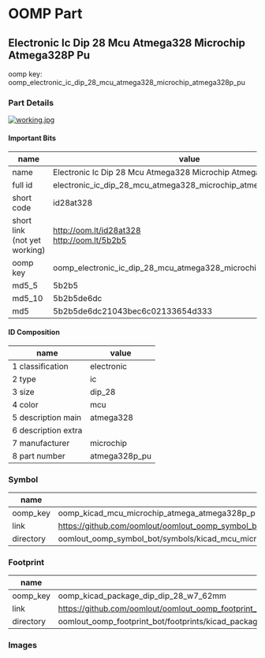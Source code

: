 # OOMP Part  
## Electronic Ic Dip 28 Mcu Atmega328 Microchip Atmega328P Pu  
  
oomp key: oomp_electronic_ic_dip_28_mcu_atmega328_microchip_atmega328p_pu  
  
### Part Details  
  
[![working.jpg](working_600.jpg)](working.jpg)  
  
#### Important Bits  
| name | value | 
| --- | --- | 
| name | Electronic Ic Dip 28 Mcu Atmega328 Microchip Atmega328P Pu | 
| full id | electronic_ic_dip_28_mcu_atmega328_microchip_atmega328p_pu | 
| short code | id28at328 | 
| short link<br>(not yet working) | http://oom.lt/id28at328<br>http://oom.lt/5b2b5 | 
| oomp key | oomp_electronic_ic_dip_28_mcu_atmega328_microchip_atmega328p_pu | 
| md5_5 | 5b2b5 | 
| md5_10 | 5b2b5de6dc | 
| md5 | 5b2b5de6dc21043bec6c02133654d333 | 
#### ID Composition  
| name | value | 
| --- | --- | 
| 1 classification | electronic | 
| 2 type | ic | 
| 3 size | dip_28 | 
| 4 color | mcu | 
| 5 description main | atmega328 | 
| 6 description extra |  | 
| 7 manufacturer | microchip | 
| 8 part number | atmega328p_pu | 
### Symbol  
| name | value | 
| --- | --- | 
| oomp_key | oomp_kicad_mcu_microchip_atmega_atmega328p_p | 
| link | https://github.com/oomlout/oomlout_oomp_symbol_bot/tree/main/symbols/kicad_mcu_microchip_atmega_atmega328p_p | 
| directory | oomlout_oomp_symbol_bot/symbols/kicad_mcu_microchip_atmega_atmega328p_p//working/working.kicad_sym | 
### Footprint  
| name | value | 
| --- | --- | 
| oomp_key | oomp_kicad_package_dip_dip_28_w7_62mm | 
| link | https://github.com/oomlout/oomlout_oomp_footprint_bot/tree/main/foootprntss/kicad_package_dip_dip_28_w7_62mm | 
| directory | oomlout_oomp_footprint_bot/footprints/kicad_package_dip_dip_28_w7_62mm//working/working.kicad_mod | 
### Images  
